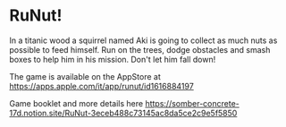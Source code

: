 # RuNut!

In a titanic wood a squirrel named Aki is going to collect as much nuts as possible to feed himself.
Run on the trees, dodge obstacles and smash boxes to help him in his mission.
Don't let him fall down!

The game is available on the AppStore at
https://apps.apple.com/it/app/runut/id1616884197

Game booklet and more details here
https://somber-concrete-17d.notion.site/RuNut-3eceb488c73145ac8da5ce2c9e5f5850
